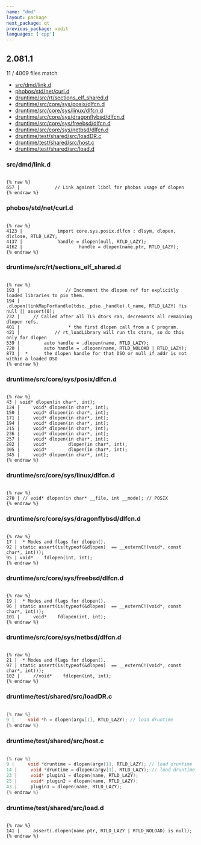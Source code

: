 ```yaml
---
name: "dmd"
layout: package
next_package: qt
previous_package: xedit
languages: ['cpp']
---
```

## 2.081.1
11 / 4009 files match

 - [src/dmd/link.d](#srcdmdlinkd)
 - [phobos/std/net/curl.d](#phobosstdnetcurld)
 - [druntime/src/rt/sections_elf_shared.d](#druntimesrcrtsections_elf_sharedd)
 - [druntime/src/core/sys/posix/dlfcn.d](#druntimesrccoresysposixdlfcnd)
 - [druntime/src/core/sys/linux/dlfcn.d](#druntimesrccoresyslinuxdlfcnd)
 - [druntime/src/core/sys/dragonflybsd/dlfcn.d](#druntimesrccoresysdragonflybsddlfcnd)
 - [druntime/src/core/sys/freebsd/dlfcn.d](#druntimesrccoresysfreebsddlfcnd)
 - [druntime/src/core/sys/netbsd/dlfcn.d](#druntimesrccoresysnetbsddlfcnd)
 - [druntime/test/shared/src/loadDR.c](#druntimetestsharedsrcloaddrc)
 - [druntime/test/shared/src/host.c](#druntimetestsharedsrchostc)
 - [druntime/test/shared/src/load.d](#druntimetestsharedsrcloadd)

### src/dmd/link.d

```

{% raw %}
657 |             // Link against libdl for phobos usage of dlopen
{% endraw %}

```
### phobos/std/net/curl.d

```

{% raw %}
4123 |             import core.sys.posix.dlfcn : dlsym, dlopen, dlclose, RTLD_LAZY;
4137 |             handle = dlopen(null, RTLD_LAZY);
4162 |                     handle = dlopen(name.ptr, RTLD_LAZY);
{% endraw %}

```
### druntime/src/rt/sections_elf_shared.d

```

{% raw %}
193 |                 // Increment the dlopen ref for explicitly loaded libraries to pin them.
194 |                 .dlopen(linkMapForHandle(tdso._pdso._handle).l_name, RTLD_LAZY) !is null || assert(0);
232 |     // Called after all TLS dtors ran, decrements all remaining dlopen refs.
401 |                  * the first dlopen call from a C program.
421 |             // rt_loadLibrary will run tls ctors, so do this only for dlopen
539 |         auto handle = .dlopen(name, RTLD_LAZY);
720 |         auto handle = .dlopen(name, RTLD_NOLOAD | RTLD_LAZY);
873 |  *      the dlopen handle for that DSO or null if addr is not within a loaded DSO
{% endraw %}

```
### druntime/src/core/sys/posix/dlfcn.d

```

{% raw %}
43 | void* dlopen(in char*, int);
124 |     void* dlopen(in char*, int);
150 |     void* dlopen(in char*, int);
171 |     void* dlopen(in char*, int);
194 |     void* dlopen(in char*, int);
215 |     void* dlopen(in char*, int);
236 |     void* dlopen(in char*, int);
257 |     void* dlopen(in char*, int);
282 |     void*        dlopen(in char*, int);
305 |     void*        dlopen(in char*, int);
345 |     void* dlopen(in char*, int);
{% endraw %}

```
### druntime/src/core/sys/linux/dlfcn.d

```

{% raw %}
270 | // void* dlopen(in char* __file, int __mode); // POSIX
{% endraw %}

```
### druntime/src/core/sys/dragonflybsd/dlfcn.d

```

{% raw %}
17 |  * Modes and flags for dlopen().
92 | static assert(is(typeof(&dlopen)  == __externC!(void*, const char*, int)));
95 | void*    fdlopen(int, int);
{% endraw %}

```
### druntime/src/core/sys/freebsd/dlfcn.d

```

{% raw %}
19 |  * Modes and flags for dlopen().
96 | static assert(is(typeof(&dlopen)  == __externC!(void*, const char*, int)));
101 |     void*    fdlopen(int, int);
{% endraw %}

```
### druntime/src/core/sys/netbsd/dlfcn.d

```

{% raw %}
21 |  * Modes and flags for dlopen().
97 | static assert(is(typeof(&dlopen)  == __externC!(void*, const char*, int)));
102 |     //void*    fdlopen(int, int);
{% endraw %}

```
### druntime/test/shared/src/loadDR.c

```cpp

{% raw %}
9 |     void *h = dlopen(argv[1], RTLD_LAZY); // load druntime
{% endraw %}

```
### druntime/test/shared/src/host.c

```cpp

{% raw %}
9 |     void *druntime = dlopen(argv[1], RTLD_LAZY); // load druntime
14 |     void *druntime = dlopen(argv[1], RTLD_LAZY); // load druntime
23 |     void* plugin1 = dlopen(name, RTLD_LAZY);
25 |     void* plugin2 = dlopen(name, RTLD_LAZY);
43 |     plugin1 = dlopen(name, RTLD_LAZY);
{% endraw %}

```
### druntime/test/shared/src/load.d

```

{% raw %}
141 |     assert(.dlopen(name.ptr, RTLD_LAZY | RTLD_NOLOAD) is null);
{% endraw %}

```